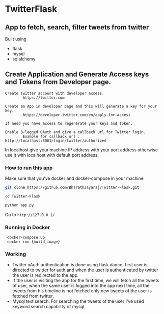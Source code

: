# TwitterFlask
 
## App to fetch, search, filter tweets from twitter

Built using
- flask
- mysql
- sqlalchemy

## Create Application and Generate Access keys and Tokens from Developer page.

    Create Twitter account with developer access.
            https://twitter.com

    Create an App in developer page and this will generate a key for your key.
            https://developer.twitter.com/en/apply-for-access

    If need you have access to regenerate your keys and token.
    
    Enable 3-legged OAuth and give a callback url for Twitter login.
            Example for callback url : http://localhost:5001/login/twitter/authorized

In localhost give your machine IP address with your port address otherwise use it with localhost with default port address.

### How to run this app

Make sure that you've docker and docker-compose in your machine
```bash
git clone https://github.com/BharathJayaraj/Twitter-Flask.git
```
```bash
cd Twitter-Flask
```
```bash
python app.py
```
Go to ```http://127.0.0.1/```

### Running in Docker
```
 docker-compose up
 docker run {build_image}
 ```

### Working

- Twitter oAuth authentication is done using flask dance, first user is directed to twitter for auth and when the user is authenticated by twitter the user is redirected to the app.
- If the user is visiting the app for the first time, we will fetch all the tweets of user, when the same user is logged into the app next time, all the tweets from his timeline is not fetched only new tweets of the user is fetched from twitter.
- Mysql text search: For searching the tweets of the user I've used keyword search capability of mysql.

